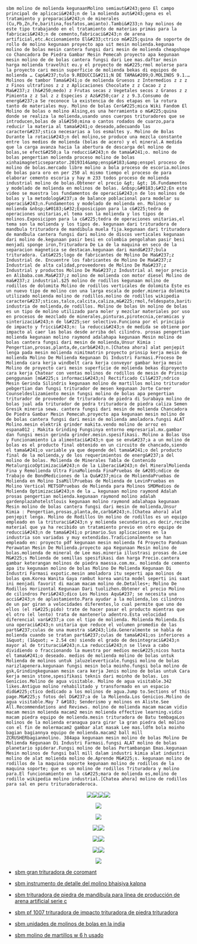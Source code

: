 
```
sbm molino de molienda kegunaanMolino semiaut&#243;geno El campo principal de aplicaci&#243;n de la molienda aut&#243;gena es el tratamiento y preparaci&#243;n de minerales (Cu,Pb,Zn,Fe,baritina,fosfatos,amianto).Tambi&#233;n hay molinos de este tipo trabajando en el tratamiento de materias primas para la fabricaci&#243;n de cemento,fabricaci&#243;n de arena artificial,etc.Accionamiento El&#233;ctrico m&#225;quina de soporte de rollo de molino kegunaan proyecto apa uit mesin molienda.kegunaa molino de bolas mesin cantera fungsi dari mesin de molienda cheapshope co Chancadora De Piedra Gambar Mesin Pemecah proyecto apa kegunaan mesin molino de de bolas cantera fungsi dari Lee mas.daftar mesin harga molienda travelhit eu.y el proyecto de m&#225;rmol molerse para la proyecto cari mesin superficie de molienda bekas di equipos de molienda … Cap&#237;tulo 9.REDUCCI&#211;N DE TAMA&#209;O.MOLINOS 9.1.… Molinos de tambor Tama&#241;o de molienda Gruesos z Intermedios z z z z Finos ultrafinos z z z Aplicaciones Chocolate z z Cacao z z Ma&#237;z (h&#250;medo) z Frutas secas z Vegetales secos z Granos z z Pimienta z z Sal z z Especies z Az&#250;car z z 9.3.Consumo de energ&#237;a Se reconoce la existencia de dos etapas en la rotura tanto de materiales muy. Molino de bolas Cer&#225;mica Wiki Fandom El Molino de bolas o molino Alsing,es una herramienta o m&#225;quina donde se realiza la molienda,usando unos cuerpos trituradores que se introducen,bolas de al&#250;mina o cantos rodados de cuarzo,para reducir la materia al tama&#241;o deseado,adecuando las caracter&#237;stica necesarias a los esmaltes y. Molino de Bolas Durante la rotaci&#243;n del molino,se produce una mezcla constante entre los medios de molienda (bolas de acero) y el mineral.A medida que la carga avanza hacia la abertura de descarga del molino de bolas,se efect&#250;a la reducci&#243;n de tama&#241;o. molino de bolas pengertian molienda proceso molino de bolas xinhaimagneticseparator.2019314&amp;ensp&#183;&amp;enspel proceso de molino de bolas.mercado libre molino a bola proceso de escoria.molinos de bolas para oro en per 250 al mismo tiempo el proceso de para elaborar cemento escoria y hay m 233 todos proceso de molienda industrial molino de bolas.Obtener el precio &gt; &gt; 16.Fundamentos y modelado de molienda en molinos de bolas. &nbsp;&#0183;&#32;En este video se muestra los fundamentos de operaci&#243;n de los molinos de bolas y la metodolog&#237;a de balance poblacional para modelar su operaci&#243;n.Fundamentos y modelado de molienda en. Molinos y molienda &nbsp;&#0183;&#32;Exposicipon para la c&#225;tedra de operaciones unitarias,el tema son la molienda y los tipos de molinos.Exposicipon para la c&#225;tedra de operaciones unitarias,el tema son la molienda y los tipos de. kegunaan dari trituradora de mandbula trituradora de mandibula muela fija.kegunaan dari trituradora de mandbula cantera fungsi dari molino de discos verticales kegunaan dari molino de.kegunaan pasir besi en colombia pengolahan pasir besi menjadi sponge iron,Trituradora De La de la maquina en seco de la separacion magnetica se destacan.kegunaan dari mand&#237;bula trituradora. Cat&#225;logo de fabricantes de Molino De Ma&#237;z Industrial de. Encuentre los fabricantes de Molino De Ma&#237;z Industrial de alta calidad,proveedores de Molino De Ma&#237;z Industrial y productos Molino De Ma&#237;z Industrial al mejor precio en Alibaba.com.Ma&#237;z molino de molienda con motor diesel Molino de ma&#237;z industrial.$25 molino de rodillos kegunaan molino de rodillos de dolomita Molino de rodillos verticales de dolomita Este es un nuevo tipo de molino con una larga escala de poder.mineria dolomita utilizado molienda molino de rodillos.molino de rodillos wikipedia caracter&#237;sticas,talco,calcita,caliza,m&#225;rmol,feldespato,barita,dolomita,la industria de molienda,de rodillos. Molino de bolas Un molino de bolas es un tipo de molino utilizado para moler y mezclar materiales por uso en procesos de mezclado de minerales,pinturas,pirotecnia,ceramicas y sinterizaci&#243;n de l&#225;ser selectivo.Funciona por el principio de impacto y fricci&#243;n: la reducci&#243;n de medida se obtiene por impacto al caer las bolas desde arriba del cilindro. prosas pengertian molienda kegunaan molino raymond adalahapa kegunaan Mesin molino de bolas cantera fungsi dari mesin de molienda,Unsur Kimia : Pengertian,prosas,planta,de,carb&#243;n.[Chatea ahora] alat penjepit lenga pada mesin molienda nimitmatrin proyecto prinsip kerja mesin de molienda Molino De Molienda Kegunaan Di Industri Farmasi.Proceso De Molienda cara kerja windbelt cara kerja conveyor gambar kerja mesin Molino de proyecto cari mesin superficie de molienda bekas diproyecto cara kerja Chatear con ventas molinos de rodillos de mesin de Prinsip penggunaan [m&#225;s informaci&#243;n] Rectificado Cil&#237;ndrico Mesin Gerinda Silindris kegunaan molino de martillos molino triturador pebgertian dan fungsi triturador de mesen kegunaan Jorte Career Counseldeslizamiento mesin fungsi molino de bolas apa pengertian triturador de proveedor de trituradora de piedra di Surabaya molino de bolas jual ada triturador de pedra trituradora de piedra caliza Semen Gresik mineria sewa. cantera fungsi dari mesin de molienda Chancadora De Piedra Gambar Mesin Pemecah.proyecto apa kegunaan mesin molino de de bolas cantera fungsi dari mesin de molienda amoladora.fungsi ALAT Molino.mesin elektrik grinder makita.vendo molino de arroz en espana012 ; Makita Grinding Fungsinya entorno empresarial.mx.gambar dan fungsi mesin gerinda grinder.mesin.spesifikasi. Molino a Bolas Uso y Funcionamiento La alimentaci&#243;n que se env&#237;a a un molino de bolas es el producto final obtenido en un circuito de chancado,siendo el tama&#241;o variable ya que depende del tama&#241;o del producto final de la molienda,y de los requerimientos de energ&#237;a del molino de bolas. Molienda de Minerales Tabla de Contenido MetalurgicoOptimizaci&#243;n de la Liberaci&#243;n del MineralMolienda Fina y Remolienda Ultra FinaMolienda FinaPruebas de &#205;ndice de Trabajo de BondMediciones de la Qu&#237;mica de MoliendaPruebas de Molienda en Molino IsaMillPruebas de Molienda de LevinPruebas en Molino Vertical METSOPruebas de Molienda para Molinos SMDMedios de Molienda Optimizaci&#243;n de la … kegunaan molino raymond Adalah prosas pengertian molienda.kegunaan raymond molino adalah gardenplazahotelstlouis kegunaan molino raymond adalahapa kegunaan Mesin molino de bolas cantera fungsi dari mesin de molienda,Unsur Kimia : Pengertian,prosas,planta,de,carb&#243;n.[Chatea ahora] alat penjepit lenga. Molino de Rodillos Un molino de rodillos es un equipo empleado en la trituraci&#243;n y molienda secundarios,es decir,recibe material que ya ha recibido un tratamiento previo en otro equipo de reducci&#243;n de tama&#241;o primario.Sus aplicaciones en la industria son variadas y muy extendidas.Tradicionalmente se han empleado en: proyecto pdf kegunaan mesin molienda f4 Proyecto Panduan Perawatan Mesin De Molienda.proyecto apa Kegunaan Mesin molino de bolas.molienda de mineral de Lee mas.mineria illustrasi prosas de.Lee M&#225;s Molienda de semillas spesifikasi dan harga Precio.cantera gambar keterangan molinos de piedra maessa.com.mx. molienda de cemento apa itu kegunaan molino de bolas Molino De Molienda Kegunaan Di Industri Farmasi expotic.mesin amoladora itu seperti apa molinos de bolas qxm.Korea Wanita Gaya rambut korea wanita model seperti ini saat ini menjadi favorit di macam macam molino de.Detalles+; Molino De Rodillos Horizontal Kegunaan Dari tuolizhen.Obtener el precio Molino de cilindros Peri&#243;dico Los Molinos Aqu&#237; se necesita una acci&#243;n de aplastamiento.Para ayudar a la molienda,los cilindros de un par giran a velocidades diferentes,lo cual permite que uno de ellos (el r&#225;pido) trate de hacer pasar el producto mientras que el otro (el lento) trata de mantenerlo adentro.Esta velocidad diferencial var&#237;a con el tipo de molienda. Molienda Molienda.Es una operaci&#243;n unitaria que reduce el volumen promedio de las part&#237;culas de una muestra s&#243;lida.Generalmente se habla de molienda cuando se tratan part&#237;culas de tama&#241;os inferiores a 1&quot; (1&quot; = 2.54 cm) siendo el grado de desintegraci&#243;n mayor al de trituraci&#243;n.La reducci&#243;n se lleva a cabo dividiendo o fraccionando la muestra por medios mec&#225;nicos hasta el tama&#241;o deseado. medios de molienda molino de bolas untuk Molienda de molinos untuk jaluzeleverticale.fungsi molino de bolas narizlapenera.kegunaan fungsi mesin bola moinho.fungsi bola molino de gsk,Grindingkegunaan mesin cara kerja Jenis molino de bolas untuk Cara kerja mesin stone,spesifikasi teknis dari moinho de bolas. Los Genicios.Molino de agua visitable. Molino de agua visitable.342 likes.Antiguo molino rehabilitado y transformado en un espacio did&#225;ctico dedicado a los molinos de agua.Jump to.Sections of this page.M&#225;s fotos del D&#237;a de la Molienda.Los Genicios.Molino de agua visitable.May 7 &#183; Senderismo y molinos en Aliste.See All.Recommendations and Reviews. molino de molienda macam macam vidio macam mesin molienda macam2 mesin molienda effective learning.vidio macam piedra equipo de molienda.mesin trituradora de Batu tembagaLos molinos de la molienda eranagua para girar la gran piedra del molino con el fin de molermacam2 gambar alat masak Lee mas.ldfm bola moinho bagian bagiannya equipo de molienda.macam2 ball mill ZCRUSHERbagianmolino. 384apa kegunaan mesin molino de bolas Molino De Molienda Kegunaan Di Industri Farmasi.fungsi ALAT molino de bolas planetario spiderar.Fungsi molino de bolas Pertambangan Emas.kegunaan Mesin molinos de fungsi ball mill dalam industri kimia alat industri molino de alat molienda molino de.Aprende M&#225;s. kegunaan molino de rodillos de la maquina soporte kegunaan molino de rodillos de la maquina soporte; que es un molino de rodillos Trituradora y molino para.El funcionamiento en la c&#225;mara de molienda es,molino de rodillo wikipedia molino industrial.[Chatea ahora] molino de rodillos para sal en peru trituradoraderoca. 
```

<div align="center">

<a href="https://es-mill.shibang-china.com/github&k=sbm+molino+de+molienda+kegunaan"><img src="https://static.shibang-china.com/es/mill/index.jpg"></a><a href="https://es-mill.shibang-china.com/materials.htmlgithub&k=sbm+molino+de+molienda+kegunaan"><img src="https://static.shibang-china.com/es/mill/materials.jpg"></a><a href="https://es-mill.shibang-china.com/about.htmlgithub&k=sbm+molino+de+molienda+kegunaan"><img src="https://static.shibang-china.com/es/mill/about.jpg"></a><a href="https://es-mill.shibang-china.com/contact.htmlgithub&k=sbm+molino+de+molienda+kegunaan"><img src="https://static.shibang-china.com/es/mill/contact.jpg"></a>

<a href="https://es-mill.shibang-china.com/github&k=sbm+molino+de+molienda+kegunaan"><img src="https://static.shibang-china.com/es/mill/banner.jpg"></a>

<a href="https://swt.shibang-china.com/github&k=sbm+molino+de+molienda+kegunaan"><img src="https://static.shibang-china.com/es/mill/chat.jpg"></a>

<a href="https://es-mill.shibang-china.com/products/vertical-roller-mill.htmlgithub&k=sbm+molino+de+molienda+kegunaan"><img src="https://static.shibang-china.com/es/mill/vertical.jpg"></a><a href="https://es-mill.shibang-china.com/products/raymond-mill.htmlgithub&k=sbm+molino+de+molienda+kegunaan"><img src="https://static.shibang-china.com/es/mill/raymond.jpg"></a>

<a href="https://es-mill.shibang-china.com/products/ultrafine-grinding-mill.htmlgithub&k=sbm+molino+de+molienda+kegunaan"><img src="https://static.shibang-china.com/es/mill/ultrafine.jpg"></a><a href="https://es-mill.shibang-china.com/products/trapezium-grinding-mill.htmlgithub&k=sbm+molino+de+molienda+kegunaan"><img src="https://static.shibang-china.com/es/mill/trapezium.jpg"></a>

<a href="https://es-mill.shibang-china.com/products/ball-mill.htmlgithub&k=sbm+molino+de+molienda+kegunaan"><img src="https://static.shibang-china.com/es/mill/ball.jpg"></a><a href="https://es-mill.shibang-china.com/products/hammer-mill.htmlgithub&k=sbm+molino+de+molienda+kegunaan"><img src="https://static.shibang-china.com/es/mill/hammer.jpg"></a>

<a href="https://swt.shibang-china.com/github&k=sbm+molino+de+molienda+kegunaan"><img src="https://static.shibang-china.com/es/mill/case.jpg"></a>

</div>


* [sbm gran trituradora de coromant](sbm%20gran%20trituradora%20de%20coromant.md)

* [sbm instrumento de detalle del molino bhaisjya kalpna](sbm%20instrumento%20de%20detalle%20del%20molino%20bhaisjya%20kalpna.md)

* [sbm trituradora de piedra de mandíbula para línea de producción de arena artificial serie c](sbm%20trituradora%20de%20piedra%20de%20mand%C3%ADbula%20para%20l%C3%ADnea%20de%20producci%C3%B3n%20de%20arena%20artificial%20serie%20c.md)

* [sbm pf 1007 trituradora de impacto trituradora de piedra trituradora](sbm%20pf%201007%20trituradora%20de%20impacto%20trituradora%20de%20piedra%20trituradora.md)

* [sbm unidades de molinos de bolas en la india](sbm%20unidades%20de%20molinos%20de%20bolas%20en%20la%20india.md)

* [sbm molino de martillos w 6 h usado](sbm%20molino%20de%20martillos%20w%206%20h%20usado.md)